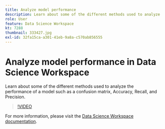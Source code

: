 ```yaml
---
title: Analyze model performance
description: Learn about some of the different methods used to analyze the performance of a model such as a confusion matrix, Accuracy, Recall, and Precision.
role: User
feature: Data Science Workspace
kt: 7288
thumbnail: 333427.jpg
exl-id: 32fa15ca-a301-41eb-9a8a-c570ab856555
---
```

# Analyze model performance in Data Science Workspace

Learn about some of the different methods used to analyze the performance of a model such as a confusion matrix, Accuracy, Recall, and Precision.

>[!VIDEO](https://video.tv.adobe.com/v/333427)

For more information, please visit the [Data Science Workspace documentation](https://experienceleague.adobe.com/docs/experience-platform/data-science-workspace/home.html).